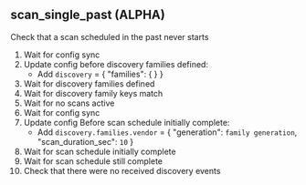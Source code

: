 
## scan_single_past (ALPHA)

Check that a scan scheduled in the past never starts

1. Wait for config sync
1. Update config before discovery families defined:
    * Add `discovery` = { "families": {  } }
1. Wait for discovery families defined
1. Wait for discovery family keys match
1. Wait for no scans active
1. Wait for config sync
1. Update config Before scan schedule initially complete:
    * Add `discovery.families.vendor` = { "generation": `family generation`, "scan_duration_sec": `10` }
1. Wait for scan schedule initially complete
1. Wait for scan schedule still complete
1. Check that there were no received discovery events
